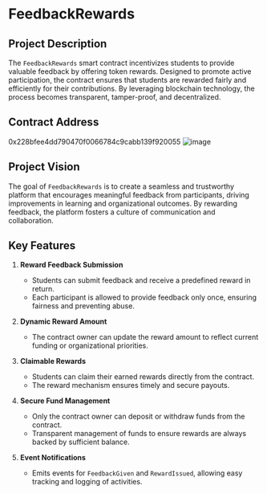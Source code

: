 # FeedbackRewards

## Project Description
The `FeedbackRewards` smart contract incentivizes students to provide valuable feedback by offering token rewards. Designed to promote active participation, the contract ensures that students are rewarded fairly and efficiently for their contributions. By leveraging blockchain technology, the process becomes transparent, tamper-proof, and decentralized.

## Contract Address
0x228bfee4dd790470f0066784c9cabb139f920055
![image](https://github.com/user-attachments/assets/d7771584-e207-4738-9bcb-6b30f59bc39d)


## Project Vision
The goal of `FeedbackRewards` is to create a seamless and trustworthy platform that encourages meaningful feedback from participants, driving improvements in learning and organizational outcomes. By rewarding feedback, the platform fosters a culture of communication and collaboration.

## Key Features

1. **Reward Feedback Submission**
   - Students can submit feedback and receive a predefined reward in return.
   - Each participant is allowed to provide feedback only once, ensuring fairness and preventing abuse.

2. **Dynamic Reward Amount**
   - The contract owner can update the reward amount to reflect current funding or organizational priorities.

3. **Claimable Rewards**
   - Students can claim their earned rewards directly from the contract.
   - The reward mechanism ensures timely and secure payouts.

4. **Secure Fund Management**
   - Only the contract owner can deposit or withdraw funds from the contract.
   - Transparent management of funds to ensure rewards are always backed by sufficient balance.

5. **Event Notifications**
   - Emits events for `FeedbackGiven` and `RewardIssued`, allowing easy tracking and logging of activities.
